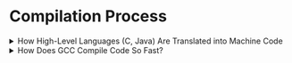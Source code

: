 <h1>Compilation Process</h1>
<details>
  <summary>How High-Level Languages (C, Java) Are Translated into Machine Code</summary>
  <h1>How High-Level Languages (C, Java) Are Translated into Machine Code</h1>
  <p>High-level programming languages like <strong>C and Java</strong> are not directly understood by a computer’s CPU. Instead, they need to be translated into <strong>machine code</strong> (binary instructions) that the processor can execute. This translation process happens in multiple steps, involving <strong>compilers, assemblers, and linkers</strong>.</p>

  <h2>1. Compilation Process (C Language)</h2>
  <h3>Step 1: Preprocessing</h3>
  <p>The <strong>preprocessor</strong> handles directives (like <code>#include</code> and <code>#define</code>) and expands macros.</p>
  <pre><code>#include <stdio.h>
#define PI 3.14

int main() {
    printf("Value of PI: %f\n", PI);
    return 0;
}</code></pre>

  <h3>Step 2: Compilation</h3>
  <p>The compiler (e.g., <code>gcc</code> or <code>clang</code>) converts preprocessed C code into assembly language.</p>
  <pre><code>mov eax, 3
add eax, 5</code></pre>

  <h3>Step 3: Assembly</h3>
  <p>The assembler converts the assembly code into <strong>machine code (binary)</strong>.</p>
  <pre><code>10110000 00000011 00000000 00000101</code></pre>

  <h3>Step 4: Linking</h3>
  <p>The <strong>linker</strong> combines object files and necessary libraries, generating the final executable.</p>
  <pre><code>gcc program.o -o program</code></pre>

</details>

<details>
  <summary>How Does GCC Compile Code So Fast?</summary>
  <h1>How Does GCC Compile Code So Fast?</h1>
  <p>The <strong>GNU Compiler Collection (GCC)</strong> is designed for efficiency, using <strong>optimizations, multi-stage processing, and parallel execution</strong> to compile code quickly.</p>

  <h2>GCC Compilation Process Flowchart</h2>
  <ol>
    <li>Source Code (<code>.c/.cpp</code>)</li>
    <li>Preprocessing (<code>cpp</code>) – Expands macros, includes header files</li>
    <li>Compilation (<code>cc1</code>) – Converts source code to assembly (<code>.s</code> file)</li>
    <li>Assembly (<code>as</code>) – Translates assembly to machine code (<code>.o</code> file)</li>
    <li>Linking (<code>ld</code>) – Combines object files, resolves dependencies</li>
    <li>Executable File (<code>.out/.exe</code>) – Final runnable program</li>
  </ol>

  <h2>1. Stages of GCC Compilation</h2>
  <table border="1">
    <tr><th>Stage</th><th>Tool</th><th>Description</th></tr>
    <tr><td>Preprocessing</td><td><code>cpp</code></td><td>Expands macros and <code>#include</code> files.</td></tr>
    <tr><td>Compilation</td><td><code>cc1</code></td><td>Translates C into assembly code.</td></tr>
    <tr><td>Assembly</td><td><code>as</code></td><td>Converts assembly into machine code.</td></tr>
    <tr><td>Linking</td><td><code>ld</code></td><td>Combines object files into an executable.</td></tr>
  </table>

  <h2>2. Why Is GCC So Fast?</h2>
  <ul>
    <li><strong>Optimized Code Paths</strong> – Built-in compiler optimizations like <code>-O2</code> or <code>-O3</code>.</li>
    <li><strong>Parallel Compilation</strong> – Uses multiple CPU cores with <code>make -j</code>.</li>
    <li><strong>Precompiled Headers</strong> – Caches headers to avoid redundant work.</li>
    <li><strong>Incremental Compilation</strong> – Skips recompilation of unchanged files.</li>
    <li><strong>Efficient Optimization Algorithms</strong> – Dead code elimination, loop unrolling, and constant propagation.</li>
  </ul>
</details>
